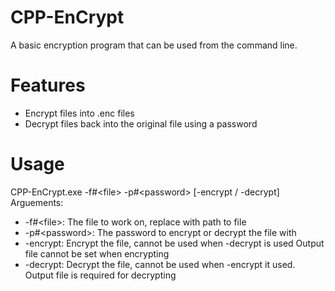 # CPP-EnCrypt
A basic encryption program that can be used from the command line.

# Features
 - Encrypt files into .enc files
 - Decrypt files back into the original file using a password

# Usage

CPP-EnCrypt.exe -f#\<file\> -p#\<password\> [-encrypt / -decrypt]
Arguements: 
  - -f#\<file\>: The file to work on, replace <file> with path to file
  - -p#\<password\>: The password to encrypt or decrypt the file with
  - -encrypt: Encrypt the file, cannot be used when -decrypt is used Output file cannot be set when encrypting
  - -decrypt: Decrypt the file, cannot be used when -encrypt it used. Output file is required for decrypting
